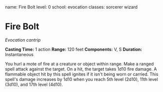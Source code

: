 name: Fire Bolt
level: 0
school: evocation
classes: sorcerer
         wizard

# Fire Bolt
_Evocation cantrip_

**Casting Time:** 1 action
**Range:** 120 feet
**Components:** V, S
**Duration:** Instantaneous

You hurl a mote of fire at a creature or object within range. Make a ranged spell attack against the target. On a hit, the target takes 1d10 fire damage. A flammable object hit by this spell ignites if it isn't being worn or carried.
This spell's damage increases by 1d10 when you reach 5th level (2d10), 11th level (3d10), and 17th level (4d10).
